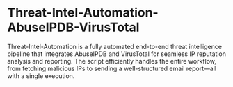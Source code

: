 # Threat-Intel-Automation-AbuseIPDB-VirusTotal
Threat-Intel-Automation is a fully automated end-to-end threat intelligence pipeline that integrates AbuseIPDB and VirusTotal for seamless IP reputation analysis and reporting. The script efficiently handles the entire workflow, from fetching malicious IPs to sending a well-structured email report—all with a single execution.
